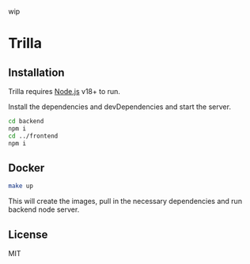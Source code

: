 wip
# Trilla

## Installation

Trilla requires [Node.js](https://nodejs.org/) v18+ to run.

Install the dependencies and devDependencies and start the server.

```sh
cd backend
npm i
cd ../frontend
npm i
```

## Docker
```sh
make up
```
This will create the images, pull in the necessary dependencies and run backend node server.

## License
MIT